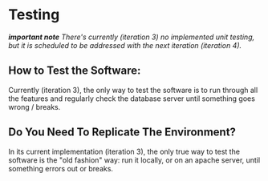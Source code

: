 # Testing
***important note**
There's currently (iteration 3) no implemented unit testing, but it is scheduled to be addressed with the next iteration (iteration 4).*


## How to Test the Software:
Currently (iteration 3), the only way to test the software is to run through all the features and regularly check the database server until something goes wrong / breaks.


## Do You Need To Replicate The Environment?
In its current implementation (iteration 3), the only true way to test the software is the "old fashion" way: run it locally, or on an apache server, until something errors out or breaks.
